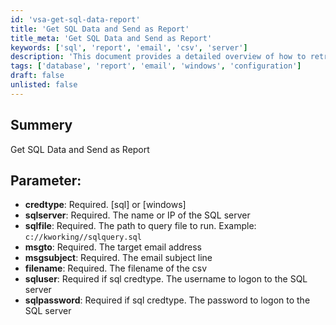 ```yaml
---
id: 'vsa-get-sql-data-report'
title: 'Get SQL Data and Send as Report'
title_meta: 'Get SQL Data and Send as Report'
keywords: ['sql', 'report', 'email', 'csv', 'server']
description: 'This document provides a detailed overview of how to retrieve SQL data and send it as a report via email. It outlines the necessary parameters, including credential types, SQL server details, and email configurations required for successful execution.'
tags: ['database', 'report', 'email', 'windows', 'configuration']
draft: false
unlisted: false
---
```

## Summery

Get SQL Data and Send as Report  

## Parameter:

- **credtype**: Required. [sql] or [windows]  
- **sqlserver**: Required. The name or IP of the SQL server  
- **sqlfile**: Required. The path to query file to run. Example: `c://kworking//sqlquery.sql`  
- **msgto**: Required. The target email address  
- **msgsubject**: Required. The email subject line  
- **filename**: Required. The filename of the csv  
- **sqluser**: Required if sql credtype. The username to logon to the SQL server  
- **sqlpassword**: Required if sql credtype. The password to logon to the SQL server  




